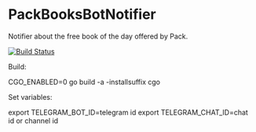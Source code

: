 # PackBooksBotNotifier
Notifier about the free book of the day offered by Pack. 

[![Build Status](https://travis-ci.org/MihaiLupoiu/PackBooksBotNotifier.svg?branch=master)](https://travis-ci.org/MihaiLupoiu/PackBooksBotNotifier)


Build:

CGO_ENABLED=0 go build -a -installsuffix cgo

Set variables:

export TELEGRAM_BOT_ID=telegram id
export TELEGRAM_CHAT_ID=chat id or channel id
